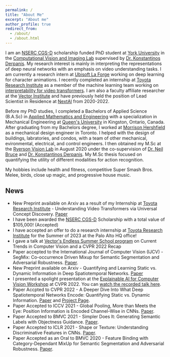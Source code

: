 ```yaml
---
permalink: /
title: "About Me"
excerpt: "About me"
author_profile: true
redirect_from: 
  - /about/
  - /about.html
---
```


I am an [NSERC CGS-D](https://www.nserc-crsng.gc.ca/Students-Etudiants/PG-CS/CGSD-BESCD_eng.asp) scholarship funded PhD student at [York University](https://www.yorku.ca/) in the [Computational Vision and Imaging Lab](https://yorkucvil.github.io/) supervised by [Dr. Konstantinos Derpanis](https://cs.ryerson.ca/~kosta/). My research interest is mainly in interpreting the representations of deep neural networks with an emphasis on video understanding tasks. I am currently a research intern at [Ubisoft La Forge](https://www.ubisoft.com/en-us/studio/laforge) working on deep learning for character animations. I recently completed an internship at [Toyota Research Institute](https://www.tri.global/) as a member of the machine learning team working on [interpretability for video transformers](https://arxiv.org/abs/2401.10831). I am also a faculty affiliate researcher at the [Vector Institute](https://vectorinstitute.ai/) and have previously held the position of Lead Scientist in Residence at [NextAI](https://www.nextcanada.com/next-ai/) from 2020-2022. 

Before my PhD studies, I completed a Bachelors of Applied Science (B.A.Sc) in [Applied Mathematics and Engineering](https://www.queensu.ca/mathstat/mthe) with a specialization in Mechanical Engineering at [Queen's University](https://www.queensu.ca/) in Kingston, Ontario, Canada. After graduating from my Bachelors degree, I worked at [Morrison Hershfield](https://www.morrisonhershfield.com) as a mechanical design engineer in Toronto. I helped with the design of buildings, labratories, and condos, with a team of other mechanical, evironmental, electrical, and control engineers. I then obtained my M.Sc at the [Ryerson Vision Lab](https://ryersonvisionlab.github.io/) in August 2020 under the co-supervision of [Dr. Neil Bruce]([https://cs.ryerson.ca/~bruce/](https://socs.uoguelph.ca/~brucen/)) and [Dr. Konstantinos Derpanis](https://cs.ryerson.ca/~kosta/). My M.Sc thesis focused on quantifying the utility of different modalities for action recognition. 

My hobbies include health and fitness, competitive Super Smash Bros. Melee, birds, close up magic, and progressive house music.


## News 
- New Preprint available on Arxiv as a result of my Internship at [Toyota Research Institute](https://www.tri.global/) - Understanding Video Transformers via Universal Concept Discovery. [Paper]([https://arxiv.org/abs/2211.01783](https://arxiv.org/abs/2401.10831)) 
- I have been awarded the [NSERC CGS-D](https://www.nserc-crsng.gc.ca/Students-Etudiants/PG-CS/CGSD-BESCD_eng.asp) Scholarship with a total value of $105,000! (Accepted)
- I have accepted an offer to do a research internship at [Toyota Research Institute](https://www.tri.global/) for the Summer of 2023 at the Palo Alto HQ office!
- I gave a talk at [Vector's Endless Summer School program](https://vectorinstitute.ai/programs-courses/endless-summer-school/) on Current Trends in Computer Vision and a CVPR 2022 Recap
- Paper accepted to the International Journal of Computer Vision (IJCV) - SegMix: Co-occurrence Driven Mixup for Semantic
Segmentation and Adversarial Robustness. [Paper](https://arxiv.org/abs/2108.09929). 
- New Preprint available on Arxiv - Quantifying and Learning Static vs. Dynamic Information in Deep Spatiotemporal Networks.
 [Paper](https://arxiv.org/abs/2211.01783)
- I presented a spolight presentation at the [Explainable AI for Computer Vision Workshop](https://xai4cv.github.io/workshop) at CVPR 2022. You can [watch the recorded talk here](https://www.youtube.com/watch?v=gpnmRG4aMHw&ab_channel=mkowal2).
- Paper Accpted to CVPR 2022 - A Deeper Dive Into What Deep Spatiotemporal Networks Encode: Quantifying Static vs. Dynamic Information. [Paper](https://arxiv.org/abs/2206.02846) and [Project Page](https://yorkucvil.github.io/Static-Dynamic-Interpretability/).
- Paper Accepted to ICCV 2021 - Global Pooling, More than Meets the Eye: Position Information is Encoded Channel-Wise in CNNs. [Paper](https://arxiv.org/abs/2108.07884).
- Paper Accepted to BMVC 2021 - Simpler Does It: Generating Semantic Labels with Objectness Guidance. [Paper](https://arxiv.org/abs/2110.10335).
- Paper Accepted to ICLR 2021 - Shape or Texture: Understanding Discriminative Features in CNNs. [Paper](https://arxiv.org/abs/2101.11604).
- Paper Accepted as an Oral to BMVC 2020 - Feature Binding with Category-Dependant MixUp for Semantic Segmentation and Adversarial Robustness. [Paper](https://arxiv.org/abs/2008.05667).
